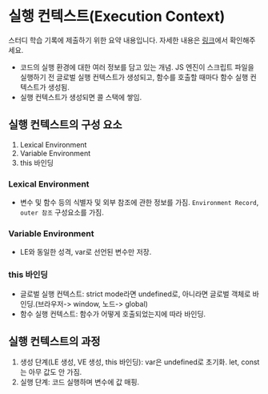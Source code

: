 # 실행 컨텍스트(Execution Context)

스터디 학습 기록에 제출하기 위한 요약 내용입니다. 자세한 내용은 [링크](https://doooodle932.tistory.com/68)에서 확인해주세요.

- 코드의 실행 환경에 대한 여러 정보를 담고 있는 개념. JS 엔진이 스크립트 파일을 실행하기 전 글로벌 실행 컨텍스트가 생성되고, 함수를 호출할 때마다 함수 실행 컨텍스트가 생성됨.
- 실행 컨텍스트가 생성되면 콜 스택에 쌓임.

## 실행 컨텍스트의 구성 요소

1. Lexical Environment
2. Variable Environment
3. this 바인딩

### Lexical Environment

- 변수 및 함수 등의 식별자 및 외부 참조에 관한 정보를 가짐. `Environment Record`, `outer 참조` 구성요소를 가짐.

### Variable Environment

- LE와 동일한 성격, var로 선언된 변수만 저장.

### this 바인딩

- 글로벌 실행 컨텍스트: strict mode라면 undefined로, 아니라면 글로벌 객체로 바인딩.(브라우저-> window, 노드-> global)
- 함수 실행 컨텍스트: 함수가 어떻게 호출되었는지에 따라 바인딩.

## 실행 컨텍스트의 과정

1. 생성 단계(LE 생성, VE 생성, this 바인딩): var은 undefined로 초기화. let, const는 아무 값도 안 가짐.
2. 실행 단계: 코드 실행하며 변수에 값 매핑.
